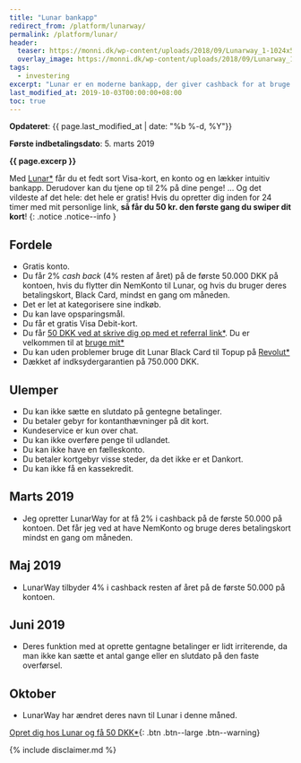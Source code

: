 ```yaml
---
title: "Lunar bankapp"
redirect_from: /platform/lunarway/
permalink: /platform/lunar/
header:
  teaser: https://monni.dk/wp-content/uploads/2018/09/Lunarway_1-1024x538.png
  overlay_image: https://monni.dk/wp-content/uploads/2018/09/Lunarway_1-1024x538.png
tags:
  - investering
excerpt: "Lunar er en moderne bankapp, der giver cashback for at bruge deres kort og have NemKonto hos dem."
last_modified_at: 2019-10-03T00:00:00+08:00
toc: true
---
```


**Opdateret**: {{ page.last_modified_at | date: "%b %-d, %Y"}}

**Første indbetalingsdato**: 5. marts 2019  

**{{ page.excerp }}**

Med [Lunar\*](/go/lunar/) får du et fedt sort Visa-kort, en konto og en lækker intuitiv bankapp. Derudover kan du tjene op til 2% på dine penge! ... Og det vildeste af det hele: det hele er gratis! Hvis du opretter dig inden for 24 timer med mit personlige link, **så får du 50 kr. den første gang du swiper dit kort**!
{: .notice .notice--info }

## Fordele

- Gratis konto.
- Du får 2% _cash back_ (4% resten af året) på de første 50.000 DKK på kontoen, hvis du flytter din NemKonto til Lunar, og hvis du bruger deres betalingskort, Black Card, mindst en gang om måneden.
- Det er let at kategorisere sine indkøb.
- Du kan lave opsparingsmål.
- Du får et gratis Visa Debit-kort.
- Du får [50 DKK ved at skrive dig op med et referral link\*](/go/lunar/). Du er velkommen til at [bruge mit\*](/go/lunar/)
- Du kan uden problemer bruge dit Lunar Black Card til Topup på [Revolut\*](/go/revolut/)
- Dækket af indksydergarantien på 750.000 DKK.

## Ulemper

- Du kan ikke sætte en slutdato på gentegne betalinger.
- Du betaler gebyr for kontanthævninger på dit kort.
- Kundeservice er kun over chat.
- Du kan ikke overføre penge til udlandet.
- Du kan ikke have en fælleskonto.
- Du betaler kortgebyr visse steder, da det ikke er et Dankort.
- Du kan ikke få en kassekredit.

## Marts 2019

- Jeg opretter LunarWay for at få 2% i cashback på de første 50.000 på kontoen. Det får jeg ved at have NemKonto og bruge deres betalingskort mindst en gang om måneden.

## Maj 2019

- LunarWay tilbyder 4% i cashback resten af året på de første 50.000 på kontoen.

## Juni 2019

- Deres funktion med at oprette gentagne betalinger er lidt irriterende, da man ikke kan sætte et antal gange eller en slutdato på den faste overførsel. 

## Oktober

- LunarWay har ændret deres navn til Lunar i denne måned.

[Opret dig hos Lunar og få 50 DKK\*](/go/lunar/){: .btn .btn--large .btn--warning}

{% include disclaimer.md %}
